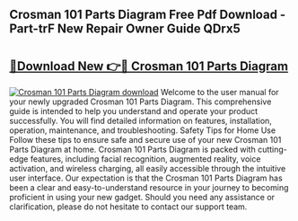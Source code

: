 ## Crosman 101 Parts Diagram Free Pdf Download - Part-trF New Repair Owner Guide QDrx5

# <h2><a href="http://dfmmffx.blite.top/?on=Crosman+101+Parts+Diagram">🔗Download New 👉🔴 Crosman 101 Parts Diagram</a></h2>

[![Crosman 101 Parts Diagram download](https://i.imgur.com/lujVjoI.png)](http://dfmmffx.blite.top/?on=Crosman+101+Parts+Diagram)
Welcome to the user manual for your newly upgraded Crosman 101 Parts Diagram. This comprehensive guide is intended to help you understand and operate your product successfully. You will find detailed information on features, installation, operation, maintenance, and troubleshooting. Safety Tips for Home Use Follow these tips to ensure safe and secure use of your new Crosman 101 Parts Diagram at home. Crosman 101 Parts Diagram is packed with cutting-edge features, including facial recognition, augmented reality, voice activation, and wireless charging, all easily accessible through the intuitive user interface. Our expectation is that the Crosman 101 Parts Diagram has been a clear and easy-to-understand resource in your journey to becoming proficient in using your new gadget. Should you need any assistance or clarification, please do not hesitate to contact our support team.
